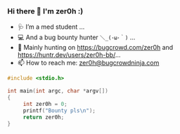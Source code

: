 ### Hi there 👋 I'm zer0h :)



- 🩺 I’m a med student ...
- 💻 And a bug bounty hunter `＼_(･ω･｀)` ...
- 🎯 Mainly hunting on https://bugcrowd.com/zer0h and https://huntr.dev/users/zer0h-bb/...
- 📫 How to reach me: zer0h@bugcrowdninja.com

```c
#include <stdio.h>

int main(int argc, char *argv[])
{
     int zer0h = 0;
     printf("Bounty pls\n");
     return zer0h;
}
```

